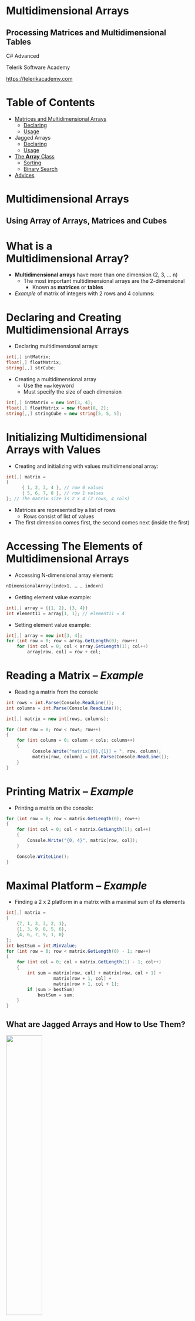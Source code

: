 <!-- section start -->
<!-- attr: {  class:'slide-title', showInPresentation:true, hasScriptWrapper:true, style:'font-size: 42px' } -->
# Multidimensional Arrays
## Processing Matrices and Multidimensional Tables
<!-- <img class="slide-image" showInPresentation="true" src="imgs/pic00.png" style="top:52.89%; left:66.12%; width:36.44%; z-index:-1" /> -->
<!-- <img class="slide-image" showInPresentation="true" src="imgs/pic03.png" style="top:35%; left:0%; width:26.89%; z-index:-1" /> -->

<div class="signature">
	<p class="signature-course">C# Advanced</p>
	<p class="signature-initiative">Telerik Software Academy</p>
	<a href="https://telerikacademy.com" class="signature-link">https://telerikacademy.com</a>
</div>

<!-- section start -->
<!-- attr: { showInPresentation:true, hasScriptWrapper:true } -->
# Table of Contents
- [Matrices and Multidimensional Arrays](#multidimensional)
  - [Declaring](#declaring)
  - [Usage](#usage)
- Jagged Arrays
  - [Declaring](#jaggeddeclare)
  - [Usage](#jaggedusage)
- [The **Array** Class](#arrayclass)
  - [Sorting](#sorting)
  - [Binary Search](#binarysearch)
- [Advices](#advices)

<!-- section start -->
<!-- attr: { id:'multidimensional', class:'slide-section', showInPresentation:true, hasScriptWrapper:true } -->
# Multidimensional Arrays
## Using Array of Arrays, Matrices and Cubes
<!-- <img class="slide-image" src="imgs/pic06.png" style="top:55%; left:34%; width:30%; z-index:-1" /> -->

<!-- attr: {  showInPresentation:true, hasScriptWrapper:true, style:'font-size: 42px' } -->
# What is a<br/>Multidimensional Array?
- **Multidimensional arrays** have more than one dimension (2, 3, … n)
  - The most important multidimensional arrays are the 2-dimensional
    - Known as **matrices** or **tables**
- _Example_ of matrix of integers with 2 rows and 4 columns:
<!-- <img class="slide-image" showInPresentation="true" src="imgs/example-array.png" style="top:65%; left:30%; width:40%; z-index:-1" /> -->

<!-- attr: { id:'declaring',  showInPresentation:true, hasScriptWrapper:true, style:'font-size: 42px' } -->
# Declaring and Creating Multidimensional Arrays
- Declaring multidimensional arrays:

```cs
int[,] intMatrix;
float[,] floatMatrix;
string[,,] strCube;
```
- Creating a multidimensional array
  - Use the `new` keyword
  - Must specify the size of each dimension

```cs
int[,] intMatrix = new int[3, 4];
float[,] floatMatrix = new float[8, 2];
string[,,] stringCube = new string[5, 5, 5];
```

<!-- attr: { id:'usage',  showInPresentation:true, hasScriptWrapper:true, style:'font-size: 42px' } -->
# Initializing Multidimensional<br/>Arrays with Values
- Creating and initializing with values multidimensional array:

```cs
int[,] matrix =
{
      { 1, 2, 3, 4 }, // row 0 values
      { 5, 6, 7, 8 }, // row 1 values
}; // The matrix size is 2 x 4 (2 rows, 4 cols)
```
  - Matrices are represented by a list of rows
    - Rows consist of list of values
  - The first dimension comes first, the second comes next (inside the first)



<!-- attr: { showInPresentation:true, hasScriptWrapper:true, style:'font-size: 42px' } -->
# Accessing The Elements of Multidimensional Arrays
- Accessing N-dimensional array element:

```cs
nDimensionalArray[index1, … , indexn]
```
- Getting element value example:

```cs
int[,] array = {{1, 2}, {3, 4}}
int element11 = array[1, 1]; // element11 = 4
```
- Setting element value example:

```cs
int[,] array = new int[3, 4];
for (int row = 0; row < array.GetLength(0); row++)
    for (int col = 0; col < array.GetLength(1); col++)
        array[row, col] = row + col;
```

<!-- attr: { showInPresentation:true, hasScriptWrapper:true, style:'font-size: 42px' } -->
# Reading a Matrix – _Example_
- Reading a matrix from the console

```cs
int rows = int.Parse(Console.ReadLine());
int columns = int.Parse(Console.ReadLine());

int[,] matrix = new int[rows, columns];

for (int row = 0; row < rows; row++)
{
    for (int column = 0; column < cols; column++)
    {
          Console.Write("matrix[{0},{1}] = ", row, column);
          matrix[row, column] = int.Parse(Console.ReadLine());
    }
}
```

<!-- attr: {   showInPresentation:true, hasScriptWrapper:true, style:'font-size: 42px' } -->
# Printing Matrix – _Example_
- Printing a matrix on the console:

```cs
for (int row = 0; row < matrix.GetLength(0); row++)
{
    for (int col = 0; col < matrix.GetLength(1); col++)
    {
        Console.Write("{0, 4}", matrix[row, col]);
    }

    Console.WriteLine();
}
```



<!-- attr: {  class:'slide-section demo', showInPresentation:true, hasScriptWrapper:true, style:'font-size: 42px' } -->
<!-- # Reading and Printing Matrices
## [Demo](./demos/ReadWriteMatrix) -->
<!-- <img class="slide-image" showInPresentation="true" src="imgs/pic07.png" style="top:55%; left:35%; width:30%; z-index:-1" /> -->


<!-- attr: {   showInPresentation:true, hasScriptWrapper:true, style:'font-size: 40px' } -->
# Maximal Platform – _Example_
- Finding a 2 x 2 platform in a matrix with a maximal sum of its elements

```cs
int[,] matrix =
{
    {7, 1, 3, 3, 2, 1},
    {1, 3, 9, 8, 5, 6},
    {4, 6, 7, 9, 1, 0}
};
int bestSum = int.MinValue;
for (int row = 0; row < matrix.GetLength(0) - 1; row++)
{
    for (int col = 0; col < matrix.GetLength(1) - 1; col++)
    {
        int sum = matrix[row, col] + matrix[row, col + 1] +
                  matrix[row + 1, col] +
				  matrix[row + 1, col + 1];
        if (sum > bestSum)
            bestSum = sum;
    }
}
```

<div class="balloon" style="position: absolute; top: 41%; left:20%; width:3%; height: 7%; opacity:0.3;"></div>



<!-- attr: {  class:'slide-section demo', showInPresentation:true, hasScriptWrapper:true, style:'font-size: 42px' } -->
<!-- # Maximal Platform
## [Demo](./demos/MaxPlatform) -->
<!-- <img class="slide-image" showInPresentation="true" src="imgs/pic08.png" style="top:55%; left:35%; width:30%; z-index:-1" /> -->




<!-- section start -->
<!-- attr: { class:'slide-section', showInPresentation:true, hasScriptWrapper:true, style:'font-size: 42px' } -->
<!-- # Jagged Arrays -->
## What are Jagged Arrays and How to Use Them?
<!-- <img class="slide-image" showInPresentation="true" src="imgs/pic09.png" style="top:54%; left:62%; width:30%; z-index:-1" /> -->
<img  class="slide-image" src="imgs/pic10.png" style="top:55%; left:13.02%; width:44.15%; z-index:-1" />


<!-- attr: { id:'jaggeddeclare',  showInPresentation:true, hasScriptWrapper:true, style:'font-size: 38px' } -->
# Jagged Arrays
- Jagged arrays are like multidimensional arrays
  - But each dimension has different size
  - A jagged array is array of arrays
  - Each of the arrays has it's own length
- How to create jagged array?

```cs
int[][] jagged = new int[3][];
jagged[0] = new int[3];
jagged[1] = new int[2];
jagged[2] = new int[5];
```

<!-- <img class="slide-image" showInPresentation="true" src="imgs/pic11.png" style="top:55%; left:45%; width:30%; z-index: 1" /> -->


<!-- attr: {   showInPresentation:true, hasScriptWrapper:true, style:'font-size: 42px' } -->
# Initialization of Jagged Arrays
- When creating jagged arrays
  - Initially the array is created of `null` arrays
    - all .NET arrays are reference types - [**read more**](https://msdn.microsoft.com/en-us/library/bb985948.aspx)
  - Need to initialize each one of them

```cs
int n = int.Parse(Console.ReadLine());
int[][] jaggedArray = new int[n][];

for (int i = 0; i < n; i++)
{
   jaggedArray[i] = new int[i];
}
```



<!-- attr: {  class:'slide-section demo', showInPresentation:true, hasScriptWrapper:true, style:'font-size: 42px' } -->
<!-- # Jagged Arrays
## [Demo](./demos/JaggedArrays) -->
<!-- <img class="slide-image" showInPresentation="true" src="imgs/pic12.png" style="top:55%; left:45.38%; width:30%; z-index:-1" /> -->
<!-- <img class="slide-image" showInPresentation="true" src="imgs/pic13.png" style="top:55%; left:25%; width:15%; z-index:-1" /> -->


<!-- attr: { id:'jaggedusage',  showInPresentation:true, hasScriptWrapper:true, style:'font-size: 42px' } -->
# _Example_ of Jagged Arrays
- Check a set of numbers and group them by their remainder when divided by `3` (`0, 1 and 2`)
- _Example_: `0, 1, 4, 113, 55, 3, 1, 2, 66, 557, 124, 2`
- First we need to count the numbers
  - Done with an iteration
- Allocate jagged arrays with the appropriate size
- Each number is added into its jagged array
<!-- <img class="slide-image" showInPresentation="true" src="imgs/pic14.png" style="top:75%; left:25%; width:25%; z-index:-1" /> -->


<!-- attr: {   showInPresentation:true, hasScriptWrapper:true, style:'font-size: 42px' } -->
# _Example_ of Jagged Arrays

```cs
int[] numbers = {0, 1, 4, 113, 55, 3, 1, 2, 66, 557, 124, 2};
int[] sizes = new int[3];
int[] offsets = new int[3];
foreach (var number in numbers)
{
      int remainder = number % 3;
      sizes[remainder]++;
}
int[][] numbersByRemainder = new int[3][]
{
      new int[sizes[0]],
      new int[sizes[1]],
      new int[sizes[2]]
};
foreach (var number in numbers)
{
      int remainder = number % 3;
      int index = offsets[remainder];
      numbersByRemainder[remainder][index] = number;
      offsets[remainder]++;
}
```

<!-- <img class="slide-image" showInPresentation="true" src="imgs/pic15.png" style="top:30%; left:62%; width:30%; z-index: 1" /> -->


<!-- attr: {  class:'slide-section demo', showInPresentation:true, hasScriptWrapper:true, style:'font-size: 42px' } -->
<!-- # Pascal's Triangle
## [Demo](./demos/PascalTriangle) -->
<!-- <img class="slide-image" showInPresentation="true" src="imgs/pascal1.gif" style="top:53%; left:32%; width:36%; z-index:-1" /> -->


<!-- attr: {  class:'slide-section demo', showInPresentation:true, hasScriptWrapper:true, style:'font-size: 42px' } -->
<!-- # Matrix Multiplication
## [Demo](./demos/Matrix%20Multiplication) -->
<!-- <img class="slide-image" showInPresentation="true" src="imgs/pic12.png" style="top:55%; left:30%; width:40%; z-index:-1" /> -->



<!-- section start -->
<!-- attr: {  class:'slide-section', showInPresentation:true, hasScriptWrapper:true, style:'font-size: 42px' } -->
<!-- # Array Class
## What Can We Use? -->
<!-- <img class="slide-image" showInPresentation="true" src="imgs/pic17.png" style="top:55%; left:42.5%; width:15%; z-index:-1" /> -->


<!-- attr: { id:'arrayclass', showInPresentation:true, hasScriptWrapper:true, style:'font-size: 42px' } -->
# The Array Class
- The `System.Array` class
  - Parent of all arrays
  - All arrays inherit from it
  - All arrays have the same:
    - Basic functionality
    - Basic properties
    - E.g. `Length` property

<!-- <img class="slide-image" showInPresentation="true" src="imgs/pic18.png" style="top:15.87%; left:65%; width:25.81%; z-index:-1" /> -->


<!-- attr: {   showInPresentation:true, hasScriptWrapper:true, style:'font-size: 42px' } -->
# Methods of Array
- Important methods and properties of `System.Array`
  - `Rank` – number of dimensions
  - `Length` – number of all elements through all dimensions
  - `GetLength(index)` – returns the number of elements in the specified dimension
    - Dimensions are numbered from 0
    - _Example_: for a 2D array, GetLength(0) returns the rows count and GetLength(1) returns the columns count


<!-- attr: {   showInPresentation:true, hasScriptWrapper:true, style:'font-size: 42px' } -->
<!-- # Methods of Array -->
- `GetEnumerator()` – returns `IEnumerator` for the array elements
- `BinarySearch(…)` – searches for a given element into a sorted array (uses binary search)
- `IndexOf(…)` – searches for a given element and returns the index of the first occurrence (if any)
- `LastIndexOf(…)` – searches for a given element and returns the last occurrence index
- `Copy(src, dest, len)` – copies array elements; has many overloads


<!-- attr: {   showInPresentation:true, hasScriptWrapper:true, style:'font-size: 42px' } -->
<!-- # Methods of Array -->
- `Reverse(…)` – inverts the arrays elements upside down
- `Clear(…)` – assigns value 0 (null) for each elements
- `CreateInstance(…)` – creates an array
  - Accepts as parameters the number of dimensions, start index and number of elements
- Implements `ICloneable`, `IList`, `ICollection` and `IEnumerable` interfaces

<!-- section start -->
<!-- attr: { id:'sorting', class:'slide-section', showInPresentation:true, hasScriptWrapper:true, style:'font-size: 42px' } -->
# Sorting Arrays
<!-- <img class="slide-image" showInPresentation="true" src="imgs/pic19.png" style="top:40%; left:30%; width:40%; z-index:-1" /> -->


<!-- attr: { showInPresentation:true, hasScriptWrapper:true, style:'font-size: 42px' } -->
# Sorting Arrays
- Sorting in .NET is usually done with `System.Array.Sort()`
  - `Sort(Array)` – sorts array elements
    - Elements should implement `IComparable`
  - `Sort(Array, IComparer)` – sorts array elements by given external `IComparer`
  - <code>Sort(Array, Comparison&lt;T>)</code> – sorts array elements by given comparison operation
    - Can be used with lambda expression


<!-- attr: { showInPresentation:true, hasScriptWrapper:true, style:'font-size: 42px' } -->
# Sorting Arrays – _Example_

```cs
static void Main()
{
    string[] beers =
    {
        "Zagorka", "Ariana", "Shumensko",
        "Astika", "Kamenitza", "Bolqrka",
        "Amstel"
    };
    Console.WriteLine("Unsorted: {0}", string.Join(", ", beers));
    // Elements of beers array are of string type,
    // which implement IComparable
    Array.Sort(beers);
    Console.WriteLine("Sorted: {0}", string.Join(", ", beers));
    // Result: Sorted: Amstel, Ariana, Astika,
    // Bolyarka, Kamenitza, Shumensko, Zagorka
}
```




<!-- attr: { showInPresentation:true, hasScriptWrapper:true, style:'font-size: 42px' } -->
# Sorting with IComparer&lt;T> and Lambda Expressions – _Example_

```cs
class Student
{
    public int Age { get; set; }
    …
}
public class StudentAgeComparer : IComparer<Student>
{
    public int Compare(Student first, Student second)
    {
       return first.Age.CompareTo(second.Age);
    }
}
…
// using IComparer<Student>
Array.Sort(students, new StudentAgeComparer());
…
// using lambda expression
Array.Sort(students, (x, y) => x.Name.CompareTo(y.Name));
```



<!-- attr: {  class:'slide-section demo', showInPresentation:true, hasScriptWrapper:true, style:'font-size: 42px' } -->
<!-- # Sorting with IComparer&lt;T> and Lambda Expressions
## [Demo](./demos/SortingIComparer) -->
<!-- <img class="slide-image" showInPresentation="true" src="imgs/pic21.png" style="top:65%; left:25%; width:14.5%; z-index:-1" /> -->
<!-- <img class="slide-image" showInPresentation="true" src="imgs/pic22.png" style="top:65%; left:53.83%; width:23%; z-index:-1" /> -->




<!-- section start -->
<!-- attr: { id:'binarysearch', class:'slide-section', showInPresentation:true, hasScriptWrapper:true, style:'font-size: 42px' } -->
# <a id="binarysearch"></a> Binary Search
<!-- <img class="slide-image" showInPresentation="true" src="imgs/pic23.png" style="top:45%; left:30%; width:40%; z-index:-1" /> -->


<!-- attr: { showInPresentation:true, hasScriptWrapper:true, style:'font-size: 42px' } -->
# Binary Search
- Binary search is a fast method for searching for an element in a sorted array
  - Has guaranteed running time of `O(log(n))` for searching among arrays of with `n` elements
- Implemented in the `Array.BinarySearch( Array, object)` method
  - Returns the index of the found object or a negative number when not found


<!-- attr: { showInPresentation:true, hasScriptWrapper:true, style:'font-size: 42px' } -->
<!-- # Binary Search -->
- All requirements of the `Sort()` method are applicable for `BinarySearch()`
  -  Either all elements should implement <code>IComparable&lt;T></code> or instance of <code>IComparer&lt;T></code> should be passed


<!-- attr: { showInPresentation:true, hasScriptWrapper:true, style:'font-size: 42px' } -->
# Binary Search – _Example_

```cs
static void Main()
{
    string[] beers =
    {
      "Zagorka", "Ariana", "Shumensko",
      "Astika", "Kamenitza", "Bolqrka",
      "Amstel"
    };
    Array.Sort(beers);

    string target = "Astika";

    int index = Array.BinarySearch(beers, target);
    Console.WriteLine("{0} found at index {1}", target, index);
    // Result: Astika found at index 2

    target = "Heineken";
    index = Array.BinarySearch(beers, target);
    Console.WriteLine("{0} not found (index={1})", target, index);
    // Result: Heineken not found (index=-5)
}
```



<!-- attr: { class:'slide-section demo', showInPresentation:true, hasScriptWrapper:true, style:'font-size: 42px' } -->
<!-- # Binary Search
## [Demo](./demos/BinarySearch) -->
<!-- <img class="slide-image" showInPresentation="true" src="imgs/pic25.png" style="top:55%; left:15%; width:70%; z-index:-1" /> -->




<!-- section start -->
<!-- attr: {  class:'slide-section', showInPresentation:true, hasScriptWrapper:true, style:'font-size: 42px' } -->
<!-- # Working with Arrays
 ## Best Practices -->
<!-- <img class="slide-image" showInPresentation="true" src="imgs/pic26.png" style="top:52%; left:30%; width:40%; z-index:-1" /> -->


<!-- attr: { id:'advices',  showInPresentation:true, hasScriptWrapper:true, style:'font-size: 42px' } -->
# Advices<br/>for Working with Arrays
- When a given method returns an array, it should return an empty array (array with 0 elements) instead of `null`
- Arrays are passed by reference
  - To be sure that given method will not change the passed array, pass a copy of it
- `Clone()` returns shallow copy of the array
  - You should implement your own deep clone when working with **custom** reference types

<!-- section start -->
<!-- attr: { class:'slide-section', showInPresentation: true, hasScriptWrapper: true, style:'font-size: 42px' } -->
<!-- # C# Multidimensional Arrays
## Questions? -->

<!-- attr: { showInPresentation: true, hasScriptWrapper: true} -->
# Free Training @ Telerik Academy

- Fundamentals of C# Programming Track of Courses
  - [csharpadvanced](http://academy.telerik.com/student-courses/programming/csharp-programming-part-2/about)
- Telerik Software Academy
  - [telerikacademy.com](https://telerikacademy.com)
- Telerik Academy @ Facebook
  - [facebook.com/TelerikAcademy](https://facebook.com/TelerikAcademy)
- Telerik Academy Learning System
  - [telerikacademy.com](https://telerikacademy.com)
